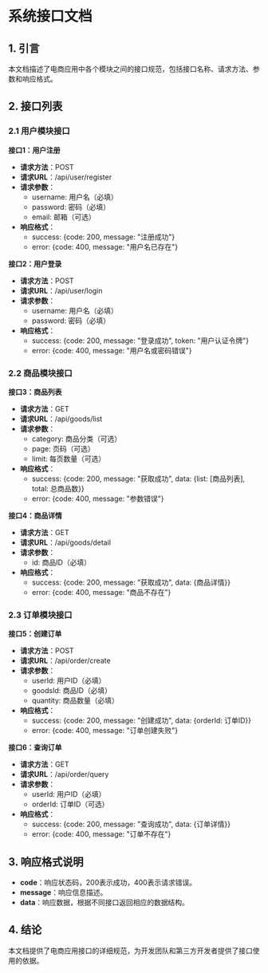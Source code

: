 # 系统接口文档

## 1. 引言

本文档描述了电商应用中各个模块之间的接口规范，包括接口名称、请求方法、参数和响应格式。

## 2. 接口列表

### 2.1 用户模块接口

**接口1：用户注册**

- **请求方法**：POST
- **请求URL**：/api/user/register
- **请求参数**：
  - username: 用户名（必填）
  - password: 密码（必填）
  - email: 邮箱（可选）
- **响应格式**：
  - success: {code: 200, message: "注册成功"}
  - error: {code: 400, message: "用户名已存在"}

**接口2：用户登录**

- **请求方法**：POST
- **请求URL**：/api/user/login
- **请求参数**：
  - username: 用户名（必填）
  - password: 密码（必填）
- **响应格式**：
  - success: {code: 200, message: "登录成功", token: "用户认证令牌"}
  - error: {code: 400, message: "用户名或密码错误"}

### 2.2 商品模块接口

**接口3：商品列表**

- **请求方法**：GET
- **请求URL**：/api/goods/list
- **请求参数**：
  - category: 商品分类（可选）
  - page: 页码（可选）
  - limit: 每页数量（可选）
- **响应格式**：
  - success: {code: 200, message: "获取成功", data: {list: [商品列表], total: 总商品数}}
  - error: {code: 400, message: "参数错误"}

**接口4：商品详情**

- **请求方法**：GET
- **请求URL**：/api/goods/detail
- **请求参数**：
  - id: 商品ID（必填）
- **响应格式**：
  - success: {code: 200, message: "获取成功", data: {商品详情}}
  - error: {code: 400, message: "商品不存在"}

### 2.3 订单模块接口

**接口5：创建订单**

- **请求方法**：POST
- **请求URL**：/api/order/create
- **请求参数**：
  - userId: 用户ID（必填）
  - goodsId: 商品ID（必填）
  - quantity: 商品数量（必填）
- **响应格式**：
  - success: {code: 200, message: "创建成功", data: {orderId: 订单ID}}
  - error: {code: 400, message: "订单创建失败"}

**接口6：查询订单**

- **请求方法**：GET
- **请求URL**：/api/order/query
- **请求参数**：
  - userId: 用户ID（必填）
  - orderId: 订单ID（可选）
- **响应格式**：
  - success: {code: 200, message: "查询成功", data: {订单详情}}
  - error: {code: 400, message: "订单不存在"}

## 3. 响应格式说明

- **code**：响应状态码，200表示成功，400表示请求错误。
- **message**：响应信息描述。
- **data**：响应数据，根据不同接口返回相应的数据结构。

## 4. 结论

本文档提供了电商应用接口的详细规范，为开发团队和第三方开发者提供了接口使用的依据。
